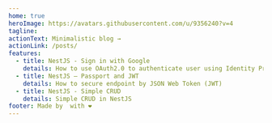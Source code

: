 ```yaml
---
home: true
heroImage: https://avatars.githubusercontent.com/u/9356240?v=4
tagline:
actionText: Minimalistic blog →
actionLink: /posts/
features:
  - title: NestJS - Sign in with Google
    details: How to use OAuth2.0 to authenticate user using Identity Provider
  - title: NestJS – Passport and JWT
    details: How to secure endpoint by JSON Web Token (JWT)
  - title: NestJS - Simple CRUD
    details: Simple CRUD in NestJS
footer: Made by  with ❤️
---
```

